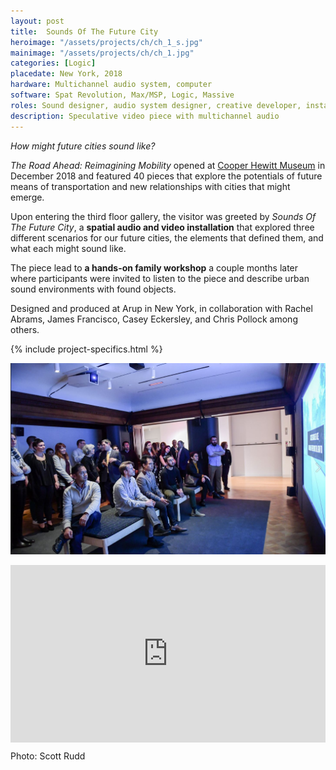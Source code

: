 ```yaml
---
layout: post
title:  Sounds Of The Future City
heroimage: "/assets/projects/ch/ch_1_s.jpg"
mainimage: "/assets/projects/ch/ch_1.jpg"
categories: [Logic]
placedate: New York, 2018
hardware: Multichannel audio system, computer
software: Spat Revolution, Max/MSP, Logic, Massive
roles: Sound designer, audio system designer, creative developer, installation coordinator
description: Speculative video piece with multichannel audio
---
```


<div class="project-narrative">
<p><i>How might future cities sound like?</i></p>
<p><i>The Road Ahead: Reimagining Mobility</i> opened at <a href="https://www.cooperhewitt.org/channel/road-ahead/">Cooper Hewitt Museum</a> in December 2018 and featured 40 pieces that explore the potentials of future means of transportation and new relationships with cities that might emerge.</p>
<p>Upon entering the third floor gallery, the visitor was greeted by <i>Sounds Of The Future City</i>, a <b>spatial audio and video installation</b> that explored three different scenarios for our future cities, the elements that defined them, and what each might sound like.</p>
<p>The piece lead to <b>a hands-on family workshop</b> a couple months later where participants were invited to listen to the piece and describe urban sound environments with found objects.</p>

<p>Designed and produced at Arup in New York, in collaboration with Rachel Abrams, James Francisco, Casey Eckersley, and Chris Pollock among others.</p>
</div>

{% include project-specifics.html %}

<div class="project-media">
<p><img src="/assets/projects/ch/AudienceMembersParty.jpg"></p>
<div class="video-container"><div style="padding:56.25% 0 0 0;position:relative;"><iframe src="https://player.vimeo.com/video/438211417?byline=0&portrait=0" style="position:absolute;top:0;left:0;width:100%;height:100%;" frameborder="0" allow="autoplay; fullscreen" allowfullscreen></iframe></div></div>
<p class="inline-descr">Photo: Scott Rudd</p>
</div>